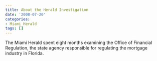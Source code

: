 ```yaml
---
title: About the Herald Investigation
date: '2008-07-20'
categories:
- Miami Herald
tags: []
---
```

The Miami Herald spent eight months examining the Office of Financial Regulation, the state agency responsible for regulating the mortgage industry in Florida.